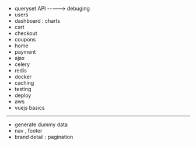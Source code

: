 - queryset API -----> debuging
- users
- dashboard : charts
- cart
- checkout
- coupons
- home
- payment
- ajax
- celery
- redis
- docker
- caching
- testing
- deploy
- aws
- vuejs basics
----------------------


- generate dummy data 
- nav , footer
- brand detail : pagination